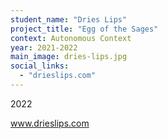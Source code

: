 ```yaml
---
student_name: "Dries Lips"
project_title: "Egg of the Sages"
context: Autonomous Context
year: 2021-2022
main_image: dries-lips.jpg
social_links:
  - "drieslips.com"
---
```

2022

www.drieslips.com